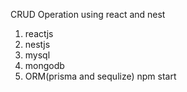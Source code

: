 CRUD Operation using react and nest 
1. reactjs
2. nestjs
3. mysql
4. mongodb
5. ORM(prisma and sequlize)
npm start